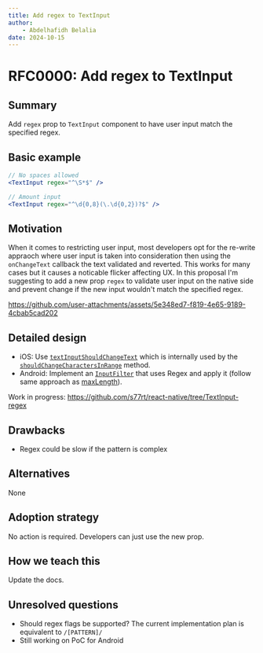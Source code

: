 ```yaml
---
title: Add regex to TextInput
author:
    - Abdelhafidh Belalia
date: 2024-10-15
---
```


# RFC0000: Add regex to TextInput

## Summary

Add `regex` prop to `TextInput` component to have user input match the specified regex.

## Basic example

```jsx
// No spaces allowed
<TextInput regex="^\S*$" />
```

```jsx
// Amount input
<TextInput regex="^\d{0,8}(\.\d{0,2})?$" />
```

## Motivation

When it comes to restricting user input, most developers opt for the re-write appraoch where user input is taken into consideration then using the `onChangeText` callback the text validated and reverted. This works for many cases but it causes a noticable flicker affecting UX. In this proposal I'm suggesting to add a new prop `regex` to validate user input on the native side and prevent change if the new input wouldn't match the specified regex.

https://github.com/user-attachments/assets/5e348ed7-f819-4e65-9189-4cbab5cad202

## Detailed design

-   iOS: Use [`textInputShouldChangeText`](https://github.com/facebook/react-native/blob/6e120b3b46c73065cd0a86082372e72e8d871946/packages/react-native/React/Fabric/Mounting/ComponentViews/TextInput/RCTTextInputComponentView.mm#L359) which is internally used by the [`shouldChangeCharactersInRange`](https://developer.apple.com/documentation/uikit/uitextfielddelegate/1619599-textfield?language=objc) method.
-   Android: Implement an [`InputFilter`](https://developer.android.com/reference/android/text/InputFilter) that uses Regex and apply it (follow same approach as [maxLength](https://github.com/facebook/react-native/blob/0902b0af75ba30ec9d4abeda71769d0685637afa/packages/react-native/ReactAndroid/src/main/java/com/facebook/react/views/textinput/ReactTextInputManager.java#L817)).

Work in progress: https://github.com/s77rt/react-native/tree/TextInput-regex

## Drawbacks

-   Regex could be slow if the pattern is complex

## Alternatives

None

## Adoption strategy

No action is required. Developers can just use the new prop.

## How we teach this

Update the docs.

## Unresolved questions

-   Should regex flags be supported? The current implementation plan is equivalent to `/[PATTERN]/`
-   Still working on PoC for Android
